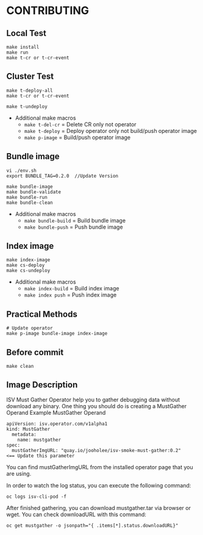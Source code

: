 # CONTRIBUTING

## Local Test
~~~
make install
make run
make t-cr or t-cr-event
~~~

## Cluster Test
~~~
make t-deploy-all
make t-cr or t-cr-event

make t-undeploy 
~~~

- Additional make macros
  - `make t-del-cr` = Delete CR only not operator
  - `make t-deploy` = Deploy operator only not build/push operator image
  - `make p-image` = Build/push operator image

## Bundle image
~~~
vi ./env.sh
export BUNDLE_TAG=0.2.0  //Update Version 

make bundle-image
make bundle-validate
make bundle-run
make bundle-clean
~~~
- Additional make macros
  - `make bundle-build` = Build bundle image
  - `make bundle-push`  = Push bundle image
## Index image
~~~
make index-image
make cs-deploy
make cs-undeploy
~~~
- Additional make macros
  - `make index-build` = Build index image
  - `make index push`  = Push index image



## Practical Methods
~~~
# Update operator
make p-image bundle-image index-image
~~~


## Before commit
~~~
make clean
~~~
## Image Description
ISV Must Gather Operator help you to gather debugging data without download any binary. One thing you should do is creating a MustGather Operand
Example MustGather Operand
~~~
apiVersion: isv.operator.com/v1alpha1
kind: MustGather
  metadata:
    name: mustgather
spec:
  mustGatherImgURL: "quay.io/jooholee/isv-smoke-must-gather:0.2"        <== Update this parameter
~~~
You can find mustGatherImgURL from the installed operator page that you are using.

In order to watch the log status, you can execute the following command:
~~~
oc logs isv-cli-pod -f
~~~
  
After finished gathering, you can download mustgather.tar via browser or wget.
You can check downloadURL with this command:
~~~    
oc get mustgather -o jsonpath="{ .items[*].status.downloadURL}"
~~~ 
